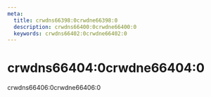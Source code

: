 ```yaml
---
meta:
  title: crwdns66398:0crwdne66398:0
  description: crwdns66400:0crwdne66400:0
  keywords: crwdns66402:0crwdne66402:0
---
```


# crwdns66404:0crwdne66404:0
crwdns66406:0crwdne66406:0

<entry-ad />

<endmatter />
